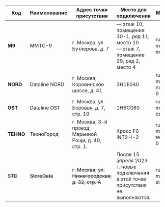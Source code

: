 Код | Наименование | Адрес точки присутствия | Место для подключения | Метка
--- | --- | --- | --- | --- 
**M9** | ММТС-9 | г. Москва, ул. Бутлерова, д. 7 | — этаж 10, помещение 30-1, ряд 11, место 10<br>— этаж 7, помещение 29, ряд 2, место 4 | ru-msk-m9-0
**NORD** | Dataline NORD | г. Москва, Коровинское шоссе, д. 41 | 3H1E040 | ru-msk-nord-0
**OST** | Dataline OST | г. Москва, ул. Боровая, д. 7, стр. 10 | 1H6C060 | ru-msk-ost-0
**TEHNO** | ТехноГород | г. Москва, 3-й проезд Марьиной Рощи, д. 40, стр. 1. | Кросс F0 INT2-I-2 | ru-msk-tehno-0
~~STD~~ | ~~StoreData~~ | ~~г. Москва, ул. Нижегородская, д. 32, стр. А~~ | После 15 апреля 2023 г. новые подключения в этой точке присутствия не выполняются. | ru-msk-std-0
